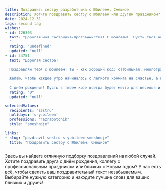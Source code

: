 ```yaml
---
title: Поздравить сестру разработчика с Юбилеем. Смешное
description: Хотите поздравить сестру с Юбилеем или другим праздником? Наш ИИ создаст незабываемое поздравление, а вы обязательно выделитесь среди других.  
date: 2024-12-31
tags: second tag
wishes:
- id: 126303
  text: "Дорогая моя сестричка-программистка! С юбилеем!  Пусть твоя жизнь будет не bug-free, а full of fun!  Желаю тебе океан счастья, гору успехов и столько денег, чтобы можно было купить все обновления к самым крутым гаджетам (и ещё на отпуск в тёплые края!).  Пусть твой код всегда работает идеально, а баги исчезают сами собой, как по мановению волшебной палочки (которую ты, конечно же, сама запрограммировала!).  С праздником!
  "
  rating: "undefined"
  updated: "null"
- id: 34751
  text: "Дорогая сестра!
  
  Поздравляю тебя с юбилеем! Ты - как хороший код: стабильная, многогранная и всегда ищущая оптимизацию жизни! Пусть в твоем проекте под названием \"жизнь\" все баги обходятся легко, а функционал радует как пользователем, так и разработчиком!
  
  Желаю, чтобы каждое утро начиналось с легкого коммита на счастье, а каждый вечер завершался релизом радости! Пусть твои идеи компилируются быстро, а креативные алгоритмы приводят к успеху!
  
  С днём рождения! Пусть в твоем коде всегда будет место для веселья и смеха! 🎉💻"
  rating: "0"
  updated: "null"

selectedValues:
  recipients: "sestru"
  holidays: "s-yubileem"
  professions: "razrabotchik"
  style: "smeshnoje"

links:
- slug: "pozdravit-sestru-s-yubileem-smeshnoje"
  title: "Поздравить сестру с Юбилеем. Смешное"
---
```


Здесь вы найдете отличную подборку поздравлений на любой случай. 
Хотите поздравить друга с днём рождения, коллегу с профессиональным праздником или близких с Новым годом? У нас есть всё, чтобы сделать ваш поздравительный текст незабываемым. Выбирайте нужную категорию и находите лучшие слова для ваших близких и друзей!
